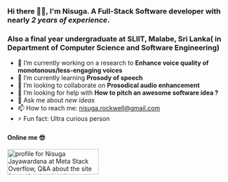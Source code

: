 ### Hi there 👋😀, I'm Nisuga. A Full-Stack Software developer with nearly _2 years of experience_. 
### Also a final year undergraduate at SLIIT, Malabe, Sri Lanka( in Department of Computer Science and Software Engineering)

- 🔭 I’m currently working on a research to **Enhance voice quality of monotonous/less-engaging voices**
- 🌱 I’m currently learning **Prosody of speech**
- 👯 I’m looking to collaborate on **Prosodical audio enhancement**
- 🤔 I’m looking for help with **How to pitch an awesome software idea ?**
- 💬 Ask me about _new ideas_
- 📫 How to reach me: nisuga.rockwell@gmail.com
- ⚡ Fun fact: Ultra curious person

#### Online me 😎
<a href="https://stackoverflow.com/users/10010326/nisuga-jayawardana"><img src="https://stackoverflow.com/users/flair/10010326.png" width="208" height="58" alt="profile for Nisuga Jayawardana at Meta Stack Overflow, Q&amp;A about the site for professional and enthusiast programmers" title="profile for Nisuga Jayawardana at Meta Stack Overflow, Q&amp;A about the site for professional and enthusiast programmers"></a>
